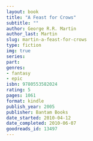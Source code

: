 ```yaml
---
layout: book
title: "A Feast for Crows"
subtitle: ""
author: George R.R. Martin
author_last: Martin
slug: martin-a-feast-for-crows
type: fiction
img: true
series: 
part: 
genres:
- fantasy
- epic
isbn: 9780553582024
rating: 5
pages: 1061
format: kindle
publish_year: 2005
publisher: Bantam Books
date_started: 2010-04-12
date_completed: 2010-06-07
goodreads_id: 13497
---
```

